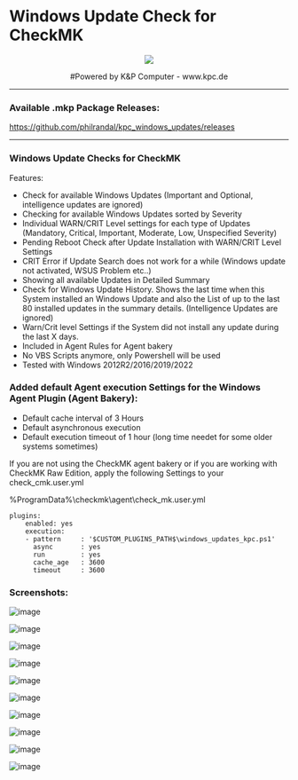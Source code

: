 # Windows Update Check for CheckMK
<p align="center"><img src="https://user-images.githubusercontent.com/5358267/235710289-c05aa5bb-3394-4c94-8ce0-1f0ef5382d00.png"></p>
<p align="center">#Powered by K&P Computer - www.kpc.de</o>

----------------------

### Available .mkp Package Releases: ###

https://github.com/philrandal/kpc_windows_updates/releases


----------------------

### Windows Update Checks for CheckMK ###
 
Features:
- Check for available Windows Updates (Important and Optional, intelligence updates are ignored)
- Checking for available Windows Updates sorted by Severity
- Individual WARN/CRIT Level settings for each type of Updates (Mandatory, Critical, Important, Moderate, Low, Unspecified Severity)
- Pending Reboot Check after Update Installation with WARN/CRIT Level Settings
- CRIT Error if Update Search does not work for a while (Windows update not activated, WSUS Problem etc..)
- Showing all available Updates in Detailed Summary
- Check for Windows Update History. Shows the last time when this System installed an Windows Update and also the List of up to the last 80 installed updates in the summary details. (Intelligence Updates are ignored)
- Warn/Crit level Settings if the System did not install any update during the last X days.
- Included in Agent Rules for Agent bakery
- No VBS Scripts anymore, only Powershell will be used
- Tested with Windows 2012R2/2016/2019/2022





### Added default Agent execution Settings for the Windows Agent Plugin (Agent Bakery): ###
- Default cache interval of 3 Hours
- Default asynchronous execution
- Default execution timeout of 1 hour (long time needet for some older systems sometimes)

If you are not using the CheckMK agent bakery or if you are working with CheckMK Raw Edition, apply the following Settings to your check_cmk.user.yml

%ProgramData%\checkmk\agent\check_mk.user.yml
````
plugins:
    enabled: yes
    execution:
    - pattern     : '$CUSTOM_PLUGINS_PATH$\windows_updates_kpc.ps1'
      async       : yes
      run         : yes
      cache_age   : 3600
      timeout     : 3600
````
### Screenshots: ###
![image](https://github.com/user-attachments/assets/b975f5aa-b6de-477d-9445-d2bf5509fe26)

![image](https://github.com/matthias1232/kpc_windows_updates/assets/5358267/fdd7d13a-c29b-4835-aa7d-9610f7b6403c)

![image](https://github.com/user-attachments/assets/fe48b89b-daed-42d6-aa34-2d7ed5301c03)

![image](https://github.com/matthias1232/kpc_windows_updates/assets/5358267/4cefbcb2-cbbb-4708-ac9d-6c40481794c0)

![image](https://github.com/matthias1232/kpc_windows_updates/assets/5358267/041ee4e7-39d1-4639-bdd1-0c66a38c1b35)

![image](https://github.com/matthias1232/kpc_windows_updates/assets/5358267/8bccc33c-a0dc-48be-a43e-0ed66a04c71c)

![image](https://github.com/matthias1232/kpc_windows_updates/assets/5358267/9b979558-cc79-493b-b4b0-3f3867bd1e4a)

![image](https://github.com/user-attachments/assets/678f5be5-385a-4184-9ace-47743a4d58d4)

![image](https://github.com/user-attachments/assets/f884a80a-19ed-49dc-be54-cbc7c5e0e142)

![image](https://github.com/user-attachments/assets/2d6a9a94-c184-4670-ae95-b9fdfd4ce1c8)
